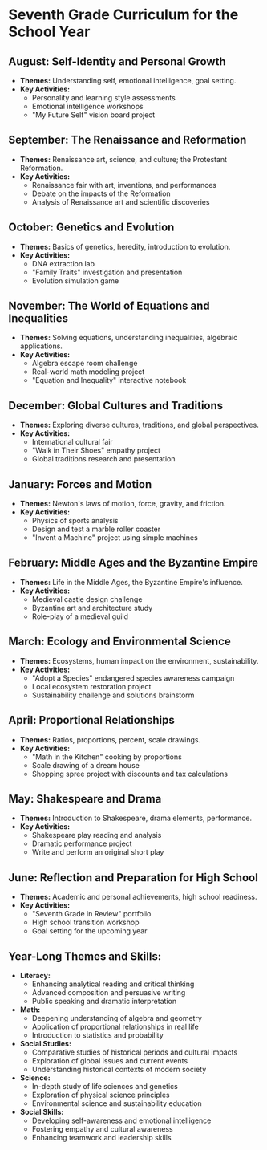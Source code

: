 # Seventh Grade Curriculum for the School Year

## August: Self-Identity and Personal Growth
- **Themes:** Understanding self, emotional intelligence, goal setting.
- **Key Activities:** 
  - Personality and learning style assessments
  - Emotional intelligence workshops
  - "My Future Self" vision board project

## September: The Renaissance and Reformation
- **Themes:** Renaissance art, science, and culture; the Protestant Reformation.
- **Key Activities:** 
  - Renaissance fair with art, inventions, and performances
  - Debate on the impacts of the Reformation
  - Analysis of Renaissance art and scientific discoveries

## October: Genetics and Evolution
- **Themes:** Basics of genetics, heredity, introduction to evolution.
- **Key Activities:** 
  - DNA extraction lab
  - "Family Traits" investigation and presentation
  - Evolution simulation game

## November: The World of Equations and Inequalities
- **Themes:** Solving equations, understanding inequalities, algebraic applications.
- **Key Activities:** 
  - Algebra escape room challenge
  - Real-world math modeling project
  - "Equation and Inequality" interactive notebook

## December: Global Cultures and Traditions
- **Themes:** Exploring diverse cultures, traditions, and global perspectives.
- **Key Activities:** 
  - International cultural fair
  - "Walk in Their Shoes" empathy project
  - Global traditions research and presentation

## January: Forces and Motion
- **Themes:** Newton's laws of motion, force, gravity, and friction.
- **Key Activities:** 
  - Physics of sports analysis
  - Design and test a marble roller coaster
  - "Invent a Machine" project using simple machines

## February: Middle Ages and the Byzantine Empire
- **Themes:** Life in the Middle Ages, the Byzantine Empire's influence.
- **Key Activities:** 
  - Medieval castle design challenge
  - Byzantine art and architecture study
  - Role-play of a medieval guild

## March: Ecology and Environmental Science
- **Themes:** Ecosystems, human impact on the environment, sustainability.
- **Key Activities:** 
  - "Adopt a Species" endangered species awareness campaign
  - Local ecosystem restoration project
  - Sustainability challenge and solutions brainstorm

## April: Proportional Relationships
- **Themes:** Ratios, proportions, percent, scale drawings.
- **Key Activities:** 
  - "Math in the Kitchen" cooking by proportions
  - Scale drawing of a dream house
  - Shopping spree project with discounts and tax calculations

## May: Shakespeare and Drama
- **Themes:** Introduction to Shakespeare, drama elements, performance.
- **Key Activities:** 
  - Shakespeare play reading and analysis
  - Dramatic performance project
  - Write and perform an original short play

## June: Reflection and Preparation for High School
- **Themes:** Academic and personal achievements, high school readiness.
- **Key Activities:** 
  - "Seventh Grade in Review" portfolio
  - High school transition workshop
  - Goal setting for the upcoming year

## Year-Long Themes and Skills:
- **Literacy:** 
  - Enhancing analytical reading and critical thinking
  - Advanced composition and persuasive writing
  - Public speaking and dramatic interpretation
- **Math:** 
  - Deepening understanding of algebra and geometry
  - Application of proportional relationships in real life
  - Introduction to statistics and probability
- **Social Studies:** 
  - Comparative studies of historical periods and cultural impacts
  - Exploration of global issues and current events
  - Understanding historical contexts of modern society
- **Science:** 
  - In-depth study of life sciences and genetics
  - Exploration of physical science principles
  - Environmental science and sustainability education
- **Social Skills:** 
  - Developing self-awareness and emotional intelligence
  - Fostering empathy and cultural awareness
  - Enhancing teamwork and leadership skills
